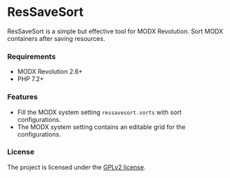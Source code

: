 # ResSaveSort

ResSaveSort is a simple but effective tool for MODX Revolution. Sort MODX
containers after saving resources.

### Requirements

* MODX Revolution 2.6+
* PHP 7.2+

### Features

* Fill the MODX system setting `ressavesort.sorts` with sort configurations.
* The MODX system setting contains an editable grid for the configurations.

### License

The project is licensed under the [GPLv2 license](https://github.com/Jako/ResSaveSort/LICENSE.md).
